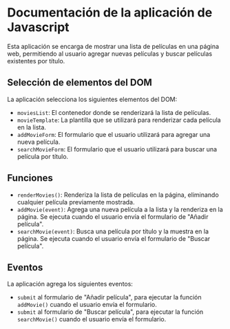 # Documentación de la aplicación de Javascript

Esta aplicación se encarga de mostrar una lista de películas en una página web, permitiendo al usuario agregar nuevas películas y buscar películas existentes por título. 

## Selección de elementos del DOM

La aplicación selecciona los siguientes elementos del DOM:
- `moviesList`: El contenedor donde se renderizará la lista de películas.
- `movieTemplate`: La plantilla que se utilizará para renderizar cada película en la lista.
- `addMovieForm`: El formulario que el usuario utilizará para agregar una nueva película.
- `searchMovieForm`: El formulario que el usuario utilizará para buscar una película por título.

## Funciones

- `renderMovies()`: Renderiza la lista de películas en la página, eliminando cualquier película previamente mostrada.
- `addMovie(event)`: Agrega una nueva película a la lista y la renderiza en la página. Se ejecuta cuando el usuario envía el formulario de "Añadir película".
- `searchMovie(event)`: Busca una película por título y la muestra en la página. Se ejecuta cuando el usuario envía el formulario de "Buscar película".

## Eventos

La aplicación agrega los siguientes eventos:
- `submit` al formulario de "Añadir película", para ejecutar la función `addMovie()` cuando el usuario envía el formulario.
- `submit` al formulario de "Buscar película", para ejecutar la función `searchMovie()` cuando el usuario envía el formulario.